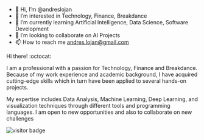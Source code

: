 - 👋 Hi, I’m @andreslojan
- 👀 I’m interested in Technology, Finance, Breakdance
- 🌱 I’m currently learning Artificial Intelligence, Data Science, Software Development
- 💞️ I’m looking to collaborate on AI Projects
- 📫 How to reach me andres.lojan@gmail.com


Hi there! :octocat:

I am a professional with a passion for Technology, Finance and Breakdance. Because of my work experience and academic background, I have acquired cutting-edge skills which in turn have been applied to several hands-on projects. 

My expertise includes Data Analysis, Machine Learning, Deep Learning, and visualization techniques through different tools and programming languages. I am open to new opportunities and also to collaborate on new challenges


![visitor badge](https://visitor-badge.glitch.me/badge?page_id=andreslojan.visitor-badge&left_text=MyPageVisitors)




<!---
andreslojan/andreslojan is a ✨ special ✨ repository because its `README.md` (this file) appears on your GitHub profile.
You can click the Preview link to take a look at your changes.
--->
